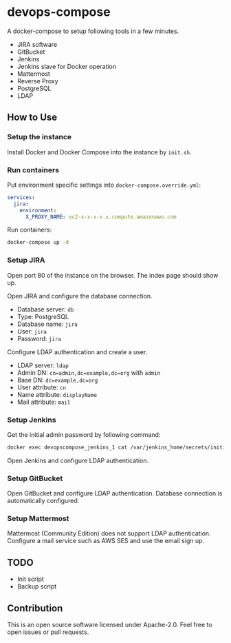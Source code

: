 # devops-compose

A docker-compose to setup following tools in a few minutes.

* JIRA software
* GitBucket
* Jenkins
* Jenkins slave for Docker operation
* Mattermost
* Reverse Proxy
* PostgreSQL
* LDAP


## How to Use

### Setup the instance

Install Docker and Docker Compose into the instance by `init.sh`.

### Run containers

Put environment specific settings into `docker-compose.override.yml`:

```yaml
services:
  jira:
    environment:
      X_PROXY_NAME: ec2-x-x-x-x.x.compute.amazonaws.com
```

Run containers:

```sh
docker-compose up -d
```

### Setup JIRA

Open port 80 of the instance on the browser.
The index page should show up.

Open JIRA and configure the database connection.

- Database server: `db`
- Type: PostgreSQL
- Database name: `jira`
- User: `jira`
- Password: `jira`

Configure LDAP authentication and create a user.

- LDAP server: `ldap`
- Admin DN: `cn=admin,dc=example,dc=org` with `admin`
- Base DN: `dc=example,dc=org`
- User attribute: `cn`
- Name attribute: `displayName`
- Mail attribute: `mail`

### Setup Jenkins

Get the initial admin password by following command:

```sh
docker exec devopscompose_jenkins_1 cat /var/jenkins_home/secrets/initialAdminPassword
```

Open Jenkins and configure LDAP authentication.

### Setup GitBucket

Open GitBucket and configure LDAP authentication.
Database connection is automatically configured.

### Setup Mattermost

Mattermost (Community Edition) does not support LDAP authentication.
Configure a mail service such as AWS SES and use the email sign up.


## TODO

* Init script
* Backup script


## Contribution

This is an open source software licensed under Apache-2.0.
Feel free to open issues or pull requests.

